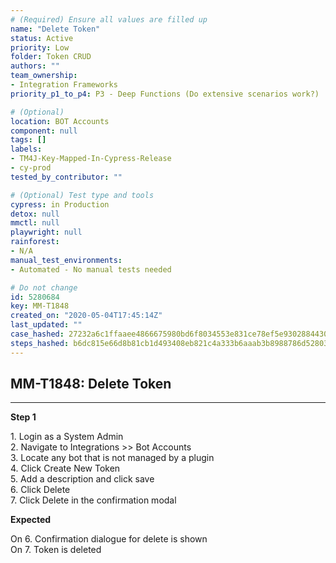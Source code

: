 ```yaml
---
# (Required) Ensure all values are filled up
name: "Delete Token"
status: Active
priority: Low
folder: Token CRUD
authors: ""
team_ownership:
- Integration Frameworks
priority_p1_to_p4: P3 - Deep Functions (Do extensive scenarios work?)

# (Optional)
location: BOT Accounts
component: null
tags: []
labels:
- TM4J-Key-Mapped-In-Cypress-Release
- cy-prod
tested_by_contributor: ""

# (Optional) Test type and tools
cypress: in Production
detox: null
mmctl: null
playwright: null
rainforest:
- N/A
manual_test_environments:
- Automated - No manual tests needed

# Do not change
id: 5280684
key: MM-T1848
created_on: "2020-05-04T17:45:14Z"
last_updated: ""
case_hashed: 27232a6c1ffaaee4866675980bd6f8034553e831ce78ef5e9302884430f779728f4df8fdef8d066527893a92bebe4a56
steps_hashed: b6dc815e66d8b81cb1d493408eb821c4a333b6aaab3b8988786d52803160fd2c6371e228c9a5207283315a82c4568555
---
```


<!-- (Auto-generated) Based on frontmatter's "key" and "name" -->

## MM-T1848: Delete Token

---

**Step 1**

1\. Login as a System Admin\
2\. Navigate to Integrations >> Bot Accounts\
3\. Locate any bot that is not managed by a plugin\
4\. Click Create New Token\
5\. Add a description and click save\
6\. Click Delete\
7\. Click Delete in the confirmation modal

**Expected**

On 6. Confirmation dialogue for delete is shown\
On 7. Token is deleted
